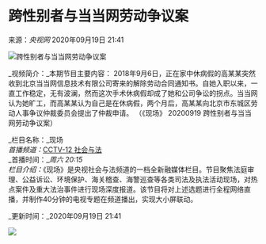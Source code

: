 # 跨性别者与当当网劳动争议案

来源：_央视网_ 2020年09月19日 21:41

![跨性别者与当当网劳动争议案](https://p1.img.cctvpic.com/fmspic/2020/09/19/b84a48b2a3b94bb194767c5f2e286b79-30509133-1.jpg)

_视频简介：_本期节目主要内容： 2018年9月6日，正在家中休病假的高某某突然收到北京当当网信息技术有限公司寄来的解除劳动合同通知书。自她入职以来，一直工作稳定，无有波澜，然而这次手术休病假却成了她和公司争讼的拐点。当当网认为她旷工，而高某某认为自己是在休病假，两个月后，高某某向北京市东城区劳动人事争议仲裁委员会提出了仲裁申请。 （《现场》 20200919 跨性别者与当当网劳动争议案）

_栏目名称：_现场  
_首播频道：_[CCTV-12 社会与法](https://tv.cctv.com/cctv12/)  
_首播时间：__周六 20:15_  
_栏目介绍：_《现场》是央视社会与法频道的一档全新融媒体栏目。节目聚焦法庭审理、公益诉讼、环境保护、海关稽查、海警巡查等各类司法及执法活动现场，对热点案件及重大法治事件进行现场深度报道。该节目将对上述选题进行全程网络直播，并制作40分钟的电视专题在频道播出，实现大小屏联动。

_更新时间：_2020年09月19日 21:41

![](//p1.img.cctvpic.com/photoAlbum/templet/common/DEPA1452928146750159/left_butpng_03.png)
<!-- tcd_original_link https://tv.cctv.com/v/v1/VIDE2u9kfi447IfxTMKVHXqq200919.html -->
